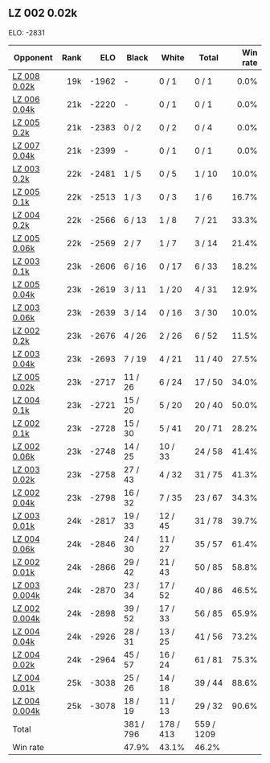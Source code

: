 ## LZ 002 0.02k ##

ELO: -2831

Opponent | Rank | ELO | Black | White | Total | Win rate
---------|-----:|----:|-------|-------|-------|-------:
[LZ 008 0.02k](LZ%20008%200.02k.md) | 19k | -1962 | - | 0 / 1 | 0 / 1 | 0.0%
[LZ 006 0.04k](LZ%20006%200.04k.md) | 21k | -2220 | - | 0 / 1 | 0 / 1 | 0.0%
[LZ 005 0.2k](LZ%20005%200.2k.md) | 21k | -2383 | 0 / 2 | 0 / 2 | 0 / 4 | 0.0%
[LZ 007 0.04k](LZ%20007%200.04k.md) | 21k | -2399 | - | 0 / 1 | 0 / 1 | 0.0%
[LZ 003 0.2k](LZ%20003%200.2k.md) | 22k | -2481 | 1 / 5 | 0 / 5 | 1 / 10 | 10.0%
[LZ 005 0.1k](LZ%20005%200.1k.md) | 22k | -2513 | 1 / 3 | 0 / 3 | 1 / 6 | 16.7%
[LZ 004 0.2k](LZ%20004%200.2k.md) | 22k | -2566 | 6 / 13 | 1 / 8 | 7 / 21 | 33.3%
[LZ 005 0.06k](LZ%20005%200.06k.md) | 22k | -2569 | 2 / 7 | 1 / 7 | 3 / 14 | 21.4%
[LZ 003 0.1k](LZ%20003%200.1k.md) | 23k | -2606 | 6 / 16 | 0 / 17 | 6 / 33 | 18.2%
[LZ 005 0.04k](LZ%20005%200.04k.md) | 23k | -2619 | 3 / 11 | 1 / 20 | 4 / 31 | 12.9%
[LZ 003 0.06k](LZ%20003%200.06k.md) | 23k | -2639 | 3 / 14 | 0 / 16 | 3 / 30 | 10.0%
[LZ 002 0.2k](LZ%20002%200.2k.md) | 23k | -2676 | 4 / 26 | 2 / 26 | 6 / 52 | 11.5%
[LZ 003 0.04k](LZ%20003%200.04k.md) | 23k | -2693 | 7 / 19 | 4 / 21 | 11 / 40 | 27.5%
[LZ 005 0.02k](LZ%20005%200.02k.md) | 23k | -2717 | 11 / 26 | 6 / 24 | 17 / 50 | 34.0%
[LZ 004 0.1k](LZ%20004%200.1k.md) | 23k | -2721 | 15 / 20 | 5 / 20 | 20 / 40 | 50.0%
[LZ 002 0.1k](LZ%20002%200.1k.md) | 23k | -2728 | 15 / 30 | 5 / 41 | 20 / 71 | 28.2%
[LZ 002 0.06k](LZ%20002%200.06k.md) | 23k | -2748 | 14 / 25 | 10 / 33 | 24 / 58 | 41.4%
[LZ 003 0.02k](LZ%20003%200.02k.md) | 23k | -2758 | 27 / 43 | 4 / 32 | 31 / 75 | 41.3%
[LZ 002 0.04k](LZ%20002%200.04k.md) | 23k | -2798 | 16 / 32 | 7 / 35 | 23 / 67 | 34.3%
[LZ 003 0.01k](LZ%20003%200.01k.md) | 24k | -2817 | 19 / 33 | 12 / 45 | 31 / 78 | 39.7%
[LZ 004 0.06k](LZ%20004%200.06k.md) | 24k | -2846 | 24 / 30 | 11 / 27 | 35 / 57 | 61.4%
[LZ 002 0.01k](LZ%20002%200.01k.md) | 24k | -2866 | 29 / 42 | 21 / 43 | 50 / 85 | 58.8%
[LZ 003 0.004k](LZ%20003%200.004k.md) | 24k | -2870 | 23 / 34 | 17 / 52 | 40 / 86 | 46.5%
[LZ 002 0.004k](LZ%20002%200.004k.md) | 24k | -2898 | 39 / 52 | 17 / 33 | 56 / 85 | 65.9%
[LZ 004 0.04k](LZ%20004%200.04k.md) | 24k | -2926 | 28 / 31 | 13 / 25 | 41 / 56 | 73.2%
[LZ 004 0.02k](LZ%20004%200.02k.md) | 24k | -2964 | 45 / 57 | 16 / 24 | 61 / 81 | 75.3%
[LZ 004 0.01k](LZ%20004%200.01k.md) | 25k | -3038 | 25 / 26 | 14 / 18 | 39 / 44 | 88.6%
[LZ 004 0.004k](LZ%20004%200.004k.md) | 25k | -3078 | 18 / 19 | 11 / 13 | 29 / 32 | 90.6%
Total | | | 381 / 796 | 178 / 413 | 559 / 1209 | 
Win rate| | | 47.9% | 43.1% | 46.2% | 
